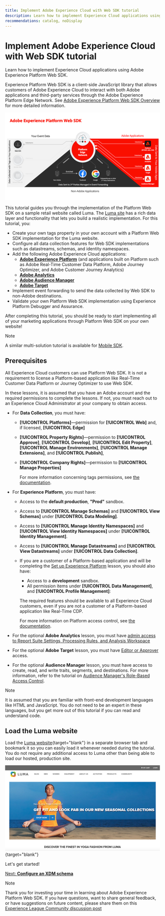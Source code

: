 ```yaml
---
title: Implement Adobe Experience Cloud with Web SDK tutorial
description: Learn how to implement Experience Cloud applications using Adobe Experience Platform Web SDK.
recommendations: catalog, noDisplay
---
```

# Implement Adobe Experience Cloud with Web SDK tutorial

Learn how to implement Experience Cloud applications using Adobe Experience Platform Web SDK.

Experience Platform Web SDK is a client-side JavaScript library that allows customers of Adobe Experience Cloud to interact with both Adobe applications and third-party services through the Adobe Experience Platform Edge Network. See [Adobe Experience Platform Web SDK Overview](https://experienceleague.adobe.com/docs/experience-platform/edge/home.html) for more detailed information.

![Experience Platform Web SDK architecture](assets/dc-websdk.png)

This tutorial guides you through the implementation of the Platform Web SDK on a sample retail website called Luma. The [Luma site](https://luma.enablementadobe.com/content/luma/us/en.html) has a rich data layer and functionality that lets you build a realistic implementation. For this tutorial, you:

* Create your own tags property in your own account with a Platform Web SDK implementation for the Luma website.
* Configure all data collection features for Web SDK implementations such as datastreams, schemas, and identity namespaces.
* Add the following Adobe Experience Cloud applications:
  * **[Adobe Experience Platform](setup-experience-platform.md)** (and applications built on Platform such as Adobe Real-Time Customer Data Platform, Adobe Journey Optimizer, and Adobe Customer Journey Analytics)
  * **[Adobe Analytics](setup-analytics.md)**
  * **[Adobe Audience Manager](setup-audience-manager.md)**
  * **[Adobe Target](setup-target.md)**
* Implement event forwarding to send the data collected by Web SDK to non-Adobe destinations.
* Validate your own Platform Web SDK implementation using Experience Platform Debugger and Assurance.

After completing this tutorial, you should be ready to start implementing all of your marketing applications through Platform Web SDK on your own website!


>[!NOTE]
>
>A similar multi-solution tutorial is available for [Mobile SDK](../tutorial-mobile-sdk/overview.md).

## Prerequisites

All Experience Cloud customers can use Platform Web SDK. It is not a requirement to license a Platform-based application like Real-Time Customer Data Platform or Journey Optimizer to use Web SDK.

In these lessons, it is assumed that you have an Adobe account and the required permissions to complete the lessons. If not, you must reach out to an Experience Cloud Administrator at your company to obtain access.

* For **Data Collection**, you must have:
  * **[!UICONTROL Platforms]**&mdash;permission for **[!UICONTROL Web]** and, if licensed, **[!UICONTROL Edge]**
  * **[!UICONTROL Property Rights]**&mdash;permission to **[!UICONTROL Approve]**, **[!UICONTROL Develop]**, **[!UICONTROL Edit Property]**, **[!UICONTROL Manage Environments]**, **[!UICONTROL Manage Extensions]**, and **[!UICONTROL Publish]**, 
  * **[!UICONTROL Company Rights]**&mdash;permission to **[!UICONTROL Manage Properties]**
  
    For more information concerning tags permissions, see [the documentation](https://experienceleague.adobe.com/docs/experience-platform/tags/admin/user-permissions.html).

* For **Experience Platform**, you must have:

  * Access to the **default production**, **"Prod"** sandbox. 
  * Access to **[!UICONTROL Manage Schemas]** and **[!UICONTROL View Schemas]** under **[!UICONTROL Data Modeling]**.
  * Access to **[!UICONTROL Manage Identity Namespaces]** and **[!UICONTROL View Identity Namespaces]** under **[!UICONTROL Identity Management]**.
  * Access to **[!UICONTROL Manage Datastreams]** and **[!UICONTROL View Datastreams]** under **[!UICONTROL Data Collection]**.
  * If you are a customer of a Platform-based application and will be completing the [Set up Experience Platform](setup-experience-platform.md) lesson, you should also have:
    * Access to a **development** sandbox.
    * All permission items under **[!UICONTROL Data Management]**, and **[!UICONTROL Profile Management]**:

    The required features should be available to all Experience Cloud customers, even if you are not a customer of a Platform-based application like Real-Time CDP.

    For more information on Platform access control, see [the documentation](https://experienceleague.adobe.com/docs/experience-platform/access-control/home.html).  

* For the optional **Adobe Analytics** lesson, you must have [admin access to Report Suite Settings, Processing Rules, and Analysis Workspace](https://experienceleague.adobe.com/docs/analytics/admin/admin-console/home.html)

* For the optional **Adobe Target** lesson, you must have [Editor or Approver](https://experienceleague.adobe.com/docs/target/using/administer/manage-users/enterprise/properties-overview.html#section_8C425E43E5DD4111BBFC734A2B7ABC80) access.

* For the optional **Audience Manager** lesson, you must have access to create, read, and write traits, segments, and destinations. For more information, refer to the tutorial on [Audience Manager's Role-Based Access Control](https://experienceleague.adobe.com/docs/audience-manager-learn/tutorials/setup-and-admin/user-management/setting-permissions-with-role-based-access-control.html?lang=en).


>[!NOTE]
>
>It is assumed that you are familiar with front-end development languages like HTML and JavaScript. You do not need to be an expert in these languages, but you get more out of this tutorial if you can read and understand code.

## Load the Luma website

Load the [Luma website](https://luma.enablementadobe.com/content/luma/us/en.html){target="blank"} in a separate browser tab and bookmark it so you can easily load it whenever needed during the tutorial. You do not require any additional access to Luma other than being able to load our hosted, production site.

[![Luma website](assets/old-overview-luma.png)](https://luma.enablementadobe.com/content/luma/us/en.html){target="blank"} 

Let's get started!

[Next: **Configure an XDM schema**](configure-schemas.md)

>[!NOTE]
>
>Thank you for investing your time in learning about Adobe Experience Platform Web SDK. If you have questions, want to share general feedback, or have suggestions on future content, please share them on this [Experience League Community discussion post](https://experienceleaguecommunities.adobe.com/t5/adobe-experience-platform-launch/tutorial-discussion-implement-adobe-experience-cloud-with-web/td-p/444996)
